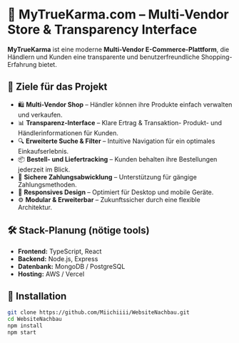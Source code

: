 # 🌟 MyTrueKarma.com – Multi-Vendor Store & Transparency Interface

**MyTrueKarma** ist eine moderne **Multi-Vendor E-Commerce-Plattform**, die Händlern und Kunden eine transparente und benutzerfreundliche Shopping-Erfahrung bietet.  

## 🚀 Ziele für das Projekt


- 🛍 **Multi-Vendor Shop** – Händler können ihre Produkte einfach verwalten und verkaufen.  
- 📊 **Transparenz-Interface** – Klare Ertrag & Transaktion- Produkt- und Händlerinformationen für Kunden.  
- 🔍 **Erweiterte Suche & Filter** – Intuitive Navigation für ein optimales Einkaufserlebnis.  
- 📦 **Bestell- und Liefertracking** – Kunden behalten ihre Bestellungen jederzeit im Blick.  
- 🔐 **Sichere Zahlungsabwicklung** – Unterstützung für gängige Zahlungsmethoden.  
- 📱 **Responsives Design** – Optimiert für Desktop und mobile Geräte.  
- ⚙️ **Modular & Erweiterbar** – Zukunftssicher durch eine flexible Architektur.  
## 🛠 Stack-Planung (nötige tools)
- **Frontend:** TypeScript, React  
- **Backend:** Node.js, Express  
- **Datenbank:** MongoDB / PostgreSQL  
- **Hosting:** AWS / Vercel  

## 📌 Installation

```sh
git clone https://github.com/Miichiiii/WebsiteNachbau.git
cd WebsiteNachbau
npm install
npm start
